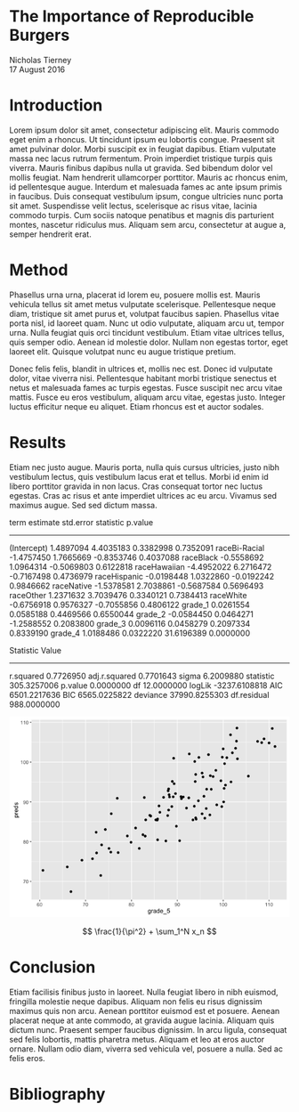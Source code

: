 # The Importance of Reproducible Burgers
Nicholas Tierney  
17 August 2016  












# Introduction

Lorem ipsum dolor sit amet, consectetur adipiscing elit. Mauris commodo eget enim a rhoncus. Ut tincidunt ipsum eu lobortis congue. Praesent sit amet pulvinar dolor. Morbi suscipit ex in feugiat dapibus. Etiam vulputate massa nec lacus rutrum fermentum. Proin imperdiet tristique turpis quis viverra. Mauris finibus dapibus nulla ut gravida. Sed bibendum dolor vel mollis feugiat. Nam hendrerit ullamcorper porttitor. Mauris ac rhoncus enim, id pellentesque augue. Interdum et malesuada fames ac ante ipsum primis in faucibus. Duis consequat vestibulum ipsum, congue ultricies nunc porta sit amet. Suspendisse velit lectus, scelerisque ac risus vitae, lacinia commodo turpis. Cum sociis natoque penatibus et magnis dis parturient montes, nascetur ridiculus mus. Aliquam sem arcu, consectetur at augue a, semper hendrerit erat.

# Method

Phasellus urna urna, placerat id lorem eu, posuere mollis est. Mauris vehicula tellus sit amet metus vulputate scelerisque. Pellentesque neque diam, tristique sit amet purus et, volutpat faucibus sapien. Phasellus vitae porta nisl, id laoreet quam. Nunc ut odio vulputate, aliquam arcu ut, tempor urna. Nulla feugiat quis orci tincidunt vestibulum. Etiam vitae ultrices tellus, quis semper odio. Aenean id molestie dolor. Nullam non egestas tortor, eget laoreet elit. Quisque volutpat nunc eu augue tristique pretium.

Donec felis felis, blandit in ultrices et, mollis nec est. Donec id vulputate dolor, vitae viverra nisi. Pellentesque habitant morbi tristique senectus et netus et malesuada fames ac turpis egestas. Fusce suscipit nec arcu vitae mattis. Fusce eu eros vestibulum, aliquam arcu vitae, egestas justo. Integer luctus efficitur neque eu aliquet. Etiam rhoncus est et auctor sodales.

# Results

Etiam nec justo augue. Mauris porta, nulla quis cursus ultricies, justo nibh vestibulum lectus, quis vestibulum lacus erat et tellus. Morbi id enim id libero porttitor gravida in non lacus. Cras consequat tortor nec luctus egestas. Cras ac risus et ante imperdiet ultrices ac eu arcu. Vivamus sed maximus augue. Sed sed dictum massa.


term               estimate   std.error    statistic     p.value
--------------  -----------  ----------  -----------  ----------
(Intercept)       1.4897094   4.4035183    0.3382998   0.7352091
raceBi-Racial    -1.4757450   1.7665669   -0.8353746   0.4037088
raceBlack        -0.5558692   1.0964314   -0.5069803   0.6122818
raceHawaiian     -4.4952022   6.2716472   -0.7167498   0.4736979
raceHispanic     -0.0198448   1.0322860   -0.0192242   0.9846662
raceNative       -1.5378581   2.7038861   -0.5687584   0.5696493
raceOther         1.2371632   3.7039476    0.3340121   0.7384413
raceWhite        -0.6756918   0.9576327   -0.7055856   0.4806122
grade_1           0.0261554   0.0585188    0.4469566   0.6550044
grade_2          -0.0584450   0.0464271   -1.2588552   0.2083800
grade_3           0.0096116   0.0458279    0.2097334   0.8339190
grade_4           1.0188486   0.0322220   31.6196389   0.0000000



Statistic                Value
--------------  --------------
r.squared            0.7726950
adj.r.squared        0.7701643
sigma                6.2009880
statistic          305.3257006
p.value              0.0000000
df                  12.0000000
logLik           -3237.6108818
AIC               6501.2217636
BIC               6565.0225822
deviance         37990.8255303
df.residual        988.0000000

![](reproducible-burgr_files/figure-html/results-1.png)<!-- -->

$$
\frac{1}{\pi^2} + \sum_1^N x_n
$$


# Conclusion

Etiam facilisis finibus justo in laoreet. Nulla feugiat libero in nibh euismod, fringilla molestie neque dapibus. Aliquam non felis eu risus dignissim maximus quis non arcu. Aenean porttitor euismod est et posuere. Aenean placerat neque at ante commodo, at gravida augue lacinia. Aliquam quis dictum nunc. Praesent semper faucibus dignissim. In arcu ligula, consequat sed felis lobortis, mattis pharetra metus. Aliquam et leo at eros auctor ornare. Nullam odio diam, viverra sed vehicula vel, posuere a nulla. Sed ac felis eros.

# Bibliography

